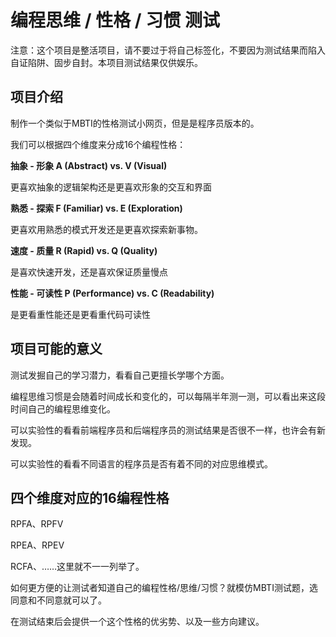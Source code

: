 # 编程思维 / 性格 / 习惯 测试

注意：这个项目是整活项目，请不要过于将自己标签化，不要因为测试结果而陷入自证陷阱、固步自封。本项目测试结果仅供娱乐。

## 项目介绍

制作一个类似于MBTI的性格测试小网页，但是是程序员版本的。

我们可以根据四个维度来分成16个编程性格：



**抽象 - 形象  A (Abstract) vs. V (Visual)**

更喜欢抽象的逻辑架构还是更喜欢形象的交互和界面

**熟悉 - 探索  F (Familiar) vs. E (Exploration)**

更喜欢用熟悉的模式开发还是更喜欢探索新事物。

**速度 - 质量  R (Rapid) vs. Q (Quality)**

是喜欢快速开发，还是喜欢保证质量慢点

**性能 - 可读性  P (Performance) vs. C (Readability)**

是更看重性能还是更看重代码可读性









## 项目可能的意义

测试发掘自己的学习潜力，看看自己更擅长学哪个方面。

编程思维习惯是会随着时间成长和变化的，可以每隔半年测一测，可以看出来这段时间自己的编程思维变化。

可以实验性的看看前端程序员和后端程序员的测试结果是否很不一样，也许会有新发现。

可以实验性的看看不同语言的程序员是否有着不同的对应思维模式。





## 四个维度对应的16编程性格

RPFA、RPFV

RPEA、RPEV

RCFA、……这里就不一一列举了。

如何更方便的让测试者知道自己的编程性格/思维/习惯？就模仿MBTI测试题，选同意和不同意就可以了。

在测试结束后会提供一个这个性格的优劣势、以及一些方向建议。